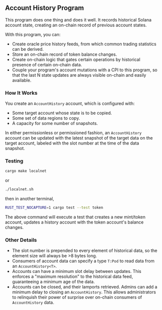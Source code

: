 ## Account History Program

This program does one thing and does it well.
It records historical Solana account state, creating an on-chain record of previous account states.

With this program, you can:
- Create oracle price history feeds, from which common trading statistics can be derived.
- Store an on-chain record of token balance changes.
- Create on-chain logic that gates certain operations by historical presence of certain on-chain data.
- Couple your program's account mutations with a CPI to this program, so that the last N state updates are always visible on-chain and easily available.

### How It Works
You create an `AccountHistory` account, which is configured with:
- Some target account whose state is to be copied.
- Some set of data regions to copy.
- A capacity for some number of snapshots.

In either permissionless or permissioned fashion, an `AccountHistory` account can
be updated with the latest snapshot of the target data on the target account,
labeled with the slot number at the time of the data snapshot.

### Testing
```bash
cargo make localnet
```
or
```bash
./localnet.sh
```
then in another terminal,
```bash
RUST_TEST_NOCAPTURE=1 cargo test --test token
```
The above command will execute a test that creates a new mint/token account,
updates a history account with the token account's balance changes.

### Other Details
- The slot number is prepended to every element of historical data, so the element size will always be >8 bytes long.
- Consumers of account data can specify a type `T:Pod` to read data from an `AccountHistory<T>`. 
- Accounts can have a minimum slot delay between updates.
This enforces a "maximum resolution" to the historical data feed, guaranteeing a minimum age of the data.
- Accounts can be closed, and their lamports retrieved. Admins can add a minimum delay to closing an `AccountHistory`. This allows administrators to relinquish their power of surprise over on-chain consumers of `AccountHistory` data.
